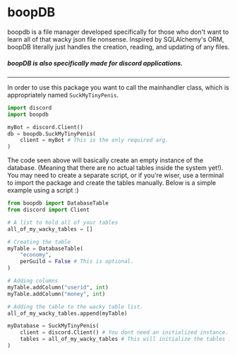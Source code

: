 # boopDB
boopdb is a file manager developed specifically for those who don't want to learn all of that wacky json file nonsense. Inspired by SQLAlchemy's ORM, boopDB literally just handles the creation, reading, and updating of any files.
##### boopDB is also specifically made for discord applications.
---
In order to use this package you want to call the mainhandler class, which is appropriately named `SuckMyTinyPenis`. 
```py
import discord
import boopdb

myBot = discord.Client()
db = boopdb.SuckMyTinyPenis(
	client = myBot # This is the only required arg.
)
```
The code seen above will basically create an empty instance of the database. (Meaning that there are no actual tables inside the system yet!). You may need to create a separate script, or if you're wiser, use a terminal to import the package and create the tables manually. Below is a simple example using a script :)
```py
from boopdb import DatabaseTable
from discord import Client

# A list to hold all of your tables
all_of_my_wacky_tables = []

# Creating the table
myTable = DatabaseTable(
	"economy",
	perGuild = False # This is optional.
)

# Adding columns
myTable.addColumn("userid", int)
myTable.addColumn("money", int)

# Adding the table to the wacky table list.
all_of_my_wacky_tables.append(myTable)

myDatabase = SuckMyTinyPenis(
	client = discord.Client() # You dont need an initialized instance.
	tables = all_of_my_wacky_tables # This will initialize the tables in the system.
)
```
